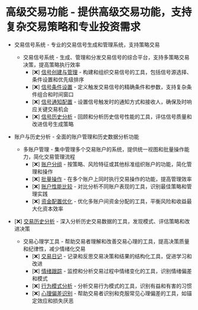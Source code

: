 # 高级交易功能 - 提供高级交易功能，支持复杂交易策略和专业投资需求

- 交易信号系统 - 专业的交易信号生成和管理系统，支持策略交易

  - 交易信号系统 - 生成、管理和分发交易信号的综合平台，支持多策略交易决策，提高策略执行效率
    - [❌] [信号创建与管理](./core/advanced-trading/signals/creation.md) - 构建和组织交易信号的工具，包括信号源选择、条件设置和优先级排序
    - [❌] [信号条件设置](./core/advanced-trading/signals/conditions.md) - 定义触发交易信号的精确条件和参数，支持复杂条件组合和时间窗口
    - [❌] [信号通知配置](./core/advanced-trading/signals/notifications.md) - 设置信号触发时的通知方式和接收人，确保及时响应关键交易机会
    - [❌] [信号历史分析](./core/advanced-trading/signals/history.md) - 回顾和分析历史信号性能的工具，评估信号质量和改进信号生成策略

- 账户与历史分析 - 全面的账户管理和历史数据分析功能

  - 多账户管理 - 集中管理多个交易账户的系统，提供统一视图和批量操作能力，简化交易管理流程
    - [❌] [账户分组](./core/advanced-trading/multi-account/grouping.md) - 按策略、风险特征或其他标准组织账户的功能，简化管理和操作
    - [❌] [批量操作](./core/advanced-trading/multi-account/bulk-operations.md) - 在多个账户上同时执行交易操作的功能，提高管理效率
    - [❌] [账户性能比较](./core/advanced-trading/multi-account/performance.md) - 对比分析不同账户表现的工具，识别最佳策略和管理实践
    - [❌] [资金配置优化](./core/advanced-trading/multi-account/allocation.md) - 优化多账户间资金分配的工具，平衡风险和收益最大化资本效率

- [❌] [交易历史分析](./core/advanced-trading/history-analysis.md) - 深入分析历史交易数据的工具，发现模式、评估策略和改进决策

  - 交易心理学工具 - 帮助交易者理解和改善交易心理的工具，提高决策质量和纪律性，减少情绪化交易
    - [❌] [交易日记](./core/advanced-trading/psychology/journal.md) - 记录和反思交易决策和结果的结构化工具，促进学习和改进
    - [❌] [情绪跟踪](./core/advanced-trading/psychology/emotions.md) - 监控和分析交易过程中情绪变化的工具，识别情绪偏差和模式
    - [❌] [行为模式分析](./core/advanced-trading/psychology/patterns.md) - 分析交易行为模式的工具，识别有益和有害的习惯
    - [❌] [心理偏差识别](./core/advanced-trading/psychology/biases.md) - 帮助交易者识别和克服常见心理偏差的工具，如锚定效应和损失厌恶 
